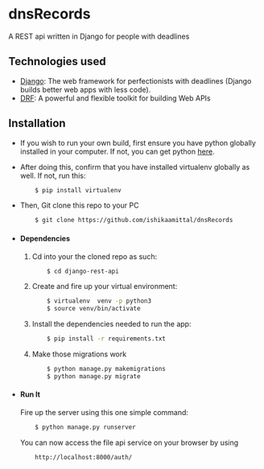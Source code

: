 # dnsRecords
A REST api written in Django for people with deadlines

## Technologies used
* [Django](https://www.djangoproject.com/): The web framework for perfectionists with deadlines (Django builds better web apps with less code).
* [DRF](www.django-rest-framework.org/): A powerful and flexible toolkit for building Web APIs


## Installation
* If you wish to run your own build, first ensure you have python globally installed in your computer. If not, you can get python [here](https://www.python.org").
* After doing this, confirm that you have installed virtualenv globally as well. If not, run this:
    ```bash
        $ pip install virtualenv
    ```
* Then, Git clone this repo to your PC
    ```bash
        $ git clone https://github.com/ishikaamittal/dnsRecords

* #### Dependencies
    1. Cd into your the cloned repo as such:
        ```bash
            $ cd django-rest-api
        ```
    2. Create and fire up your virtual environment:
        ```bash
            $ virtualenv  venv -p python3
            $ source venv/bin/activate
        ```
    3. Install the dependencies needed to run the app:
        ```bash
            $ pip install -r requirements.txt
        ```
    4. Make those migrations work
        ```bash
            $ python manage.py makemigrations
            $ python manage.py migrate
        ```

* #### Run It
    Fire up the server using this one simple command:
    ```bash
        $ python manage.py runserver
    ```
    You can now access the file api service on your browser by using
    ```
        http://localhost:8000/auth/
    ```

